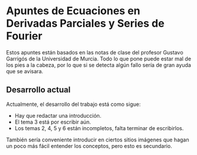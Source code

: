 # Apuntes de Ecuaciones en Derivadas Parciales y Series de Fourier
Estos apuntes están basados en las notas de clase del profesor Gustavo Garrigós de la Universidad de Murcia. Todo lo que pone puede estar mal de los pies a la cabeza, por lo que si se detecta algún fallo sería de gran ayuda que se avisara.

## Desarrollo actual
Actualmente, el desarrollo del trabajo está como sigue:
- Hay que redactar una introducción.
- El tema 3 está por escribir aún.
- Los temas 2, 4, 5 y 6 están incompletos, falta terminar de escribirlos.

También sería conveniente introducir en ciertos sitios imágenes que hagan un poco más fácil entender los conceptos, pero esto es secundario.
